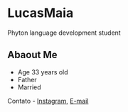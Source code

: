 # LucasMaia

Phyton language development student

## Abaout Me

- Age 33 years old 
- Father 
- Married

Contato - [Instagram](https://www.instagram.com/l.maiaa/), [E-mail](lucas_maia9@hotmail.com)
